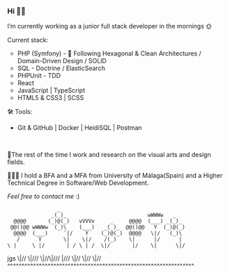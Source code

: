 <h3>Hi 👋🏻 </h3>

<p>I’m currently working as a junior full stack developer in the mornings 🌞</p>

<p>Current stack:</p>

<ul style="list-style-type:circle;">
    <li>PHP (Symfony) - 🌿 Following Hexagonal & Clean Architectures / Domain-Driven Design / SOLID</li>
    <li>SQL - Doctrine / ElasticSearch</li>
    <li>PHPUnit - TDD</li>
    <li>React</li>
    <li>JavaScript | TypeScript</li>
    <li>HTML5 & CSS3 | SCSS</li>
</ul>

<p>🛠 Tools:</p>

<ul>
    <li>Git & GitHub | Docker | HeidiSQL | Postman</li>
</ul>

<br>

<p>🌼The rest of the time I work and research on the visual arts and design fields.</p>

<p>👩🏻‍🎓 I hold a BFA and a MFA from University of Málaga(Spain) and a Higher Technical Degree in Software/Web Development.</p>

<p><i>Feel free to contact me</i> :)</p>

                    _
                  _(_)_                          wWWWw   _
      @@@@       (_)@(_)   vVVVv     _     @@@@  (___) _(_)_
     @@()@@ wWWWw  (_)\    (___)   _(_)_  @@()@@   Y  (_)@(_)
      @@@@  (___)     `|/    Y    (_)@(_)  @@@@   \|/   (_)\
       /      Y       \|    \|/    /(_)    \|      |/      |
    \ |     \ |/       | / \ | /  \|/       |/    \|      \|/
jgs \\|//   \\|///  \\\|//\\\|/// \|///  \\\|//  \\|//  \\\|// 
^^^^^^^^^^^^^^^^^^^^^^^^^^^^^^^^^^^^^^^^^^^^^^^^^^^^^^^^^^^^^^^^^
